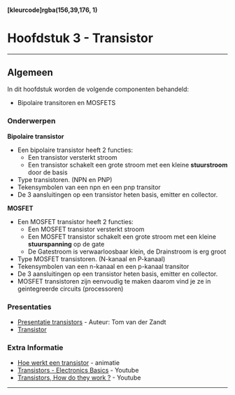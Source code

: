 #### [kleurcode]rgba(156,39,176, 1)

# Hoofdstuk 3 - Transistor

---
## Algemeen

In dit hoofdstuk worden de volgende componenten behandeld:
- Bipolaire transitoren en MOSFETS

### Onderwerpen
**Bipolaire transistor**
* Een bipolaire transistor heeft 2 functies:
  * Een transistor versterkt stroom
  * Een transistor schakelt een grote stroom met een kleine **stuurstroom** door de basis
* Type transistoren. (NPN en PNP) 
* Tekensymbolen van een npn en een pnp transitor
* De 3 aansluitingen op een transistor heten basis, emitter en collector.

**MOSFET**
* Een MOSFET transistor heeft 2 functies:
  * Een MOSFET transistor versterkt stroom
  * Een MOSFET transistor schakelt een grote stroom met een kleine **stuurspanning** op de gate
  * De Gatestroom is verwaarloosbaar klein, de Drainstroom is erg groot
* Type MOSFET transistoren. (N-kanaal en P-kanaal) 
* Tekensymbolen van een n-kanaal en een p-kanaal transitor
* De 3 aansluitingen op een transistor heten basis, emitter en collector.
* MOSFET transistoren zijn eenvoudig te maken daarom vind je ze in geintegreerde circuits (processoren)

### Presentaties
- [Presentatie transistors](https://elo.kw1c.nl/CMS/Studie/811%20ICT-Academie/811%20VakkenInhoud/%5BB.11%20HARa%5D%20Hardware%20AO/25187%20%C2%A0%20Applicatie-%20en%20mediaontwikkelaar/Periode%2002/Productie/01.%20Reader/Tom/transistors.pptx) - Auteur: Tom van der Zandt
- [Transistor](https://elo.kw1c.nl/CMS/Studie/811%20ICT-Academie/811%20VakkenInhoud/%5BB.11%20HARa%5D%20Hardware%20AO/25187%20%C2%A0%20Applicatie-%20en%20mediaontwikkelaar/Periode%2002/Productie/01.%20Reader/HARa04.Presentatie.Transistor.pdf)

### Extra Informatie
- [Hoe werkt een transistor](http://www.learnabout-electronics.org/Semiconductors/bjt_04.php) - animatie
- [Transistors - Electronics Basics](https://www.youtube.com/watch?v=HqhE-8xXeCQ&index=22&list=PLYS_1w0FFIANdG78JyJu3tsumsXVIcXUB) - Youtube
- [Transistors, How do they work ?](https://www.youtube.com/watch?v=7ukDKVHnac4) - Youtube

------


